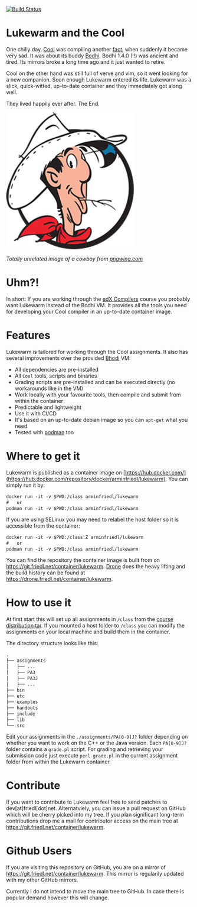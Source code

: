 [![Build Status](https://drone.friedl.net/api/badges/container/lukewarm/status.svg)](https://drone.friedl.net/container/lukewarm)

# Lukewarm and the Cool
One chilly day,
[Cool](https://en.wikipedia.org/wiki/Cool_(programming_language)) was compiling
another
[fact](https://en.wikipedia.org/wiki/Cool_(programming_language)#Examples), when
suddenly it became very sad. It was about its buddy
[Bodhi](https://www.bodhilinux.com/). Bodhi 1.4.0 (!!) was ancient and tired.
Its mirrors broke a long time ago and it just wanted to retire.

Cool on the other hand was still full of verve and vim, so it went looking for a
new companion. Soon enough Lukewarm entered its life. Lukewarm was a slick,
quick-witted, up-to-date container and they immediately got along well.

They lived happily ever after. The End.

![](luke.png)

_Totally unrelated image of a cowboy from [pngwing.com](https://www.pngwing.com/en/free-png-ydaxh)_

# Uhm?!
In short: If you are working through the [edX
Compilers](https://www.edx.org/course/compilers) course you probably want
Lukewarm instead of the Bodhi VM. It provides all the tools you need for
developing your Cool compiler in an up-to-date container image.

# Features
Lukewarm is tailored for working through the Cool assignments. It also has
several improvements over the provided [Bhodi](https://www.bodhilinux.com/) VM:
- All dependencies are pre-installed
- All `Cool` tools, scripts and binaries
- Grading scripts are pre-installed and can be executed directly (no workarounds
  like in the VM)
- Work locally with your favourite tools, then compile and submit from within
  the container
- Predictable and lightweight
- Use it with CI/CD
- It's based on an up-to-date debian image so you can `apt-get` what you need
- Tested with [podman](https://podman.io/) too

# Where to get it
Lukewarm is published as a container image on
[https://hub.docker.com/](https://hub.docker.com/repository/docker/arminfriedl/lukewarm).
You can simply run it by:

```shell
docker run -it -v $PWD:/class arminfriedl/lukewarm
#   or
podman run -it -v $PWD:/class arminfriedl/lukewarm
```

If you are using SELinux you may need to relabel the host folder so it is
accessible from the container:

```shell
docker run -it -v $PWD:/class:Z arminfriedl/lukewarm
#   or
podman run -it -v $PWD:/class arminfriedl/lukewarm
```

You can find the repository the container image is built from on
https://git.friedl.net/container/lukewarm. [Drone](https://www.drone.io/) does
the heavy lifting and the build history can be found at
https://drone.friedl.net/container/lukewarm.

# How to use it
At first start this will set up all assignments in `/class` from the [course
distribution
tar](https://courses.edx.org/asset-v1:StanfordOnline+SOE.YCSCS1+1T2020+type@asset+block@student-dist.tar.gz).
If you mounted a host folder to `/class` you can modify the assignments on your
local machine and build them in the container.

The directory structure looks like this:

```
.
├── assignments
│   ├── ...
│   ├── PA3
│   ├── PA3J
│   ├── ...
├── bin
├── etc
├── examples
├── handouts
├── include
├── lib
└── src
```

Edit your assignments in the `./assignments/PA[0-9]J?` folder depending on
whether you want to work on the C++ or the Java version. Each `PA[0-9]J?` folder
contains a `grade.pl` script. For grading and retrieving your submission code
just execute `perl grade.pl` in the current assignment folder from within the
Lukewarm container.

# Contribute
If you want to contribute to Lukewarm feel free to send patches to
dev[at]friedl[dot]net. Alternatviely, you can issue a pull request on GitHub
which will be cherry picked into my tree. If you plan significant long-term
contributions drop me a mail for contributor access on the main tree at
https://git.friedl.net/container/lukewarm.

# Github Users
If you are visiting this repository on GitHub, you are on a mirror of
https://git.friedl.net/container/lukewarm. This mirror is regularily updated
with my other GitHub mirrors.

Currently I do not intend to move the main tree to GitHub. In case there is
popular demand however this will change.
